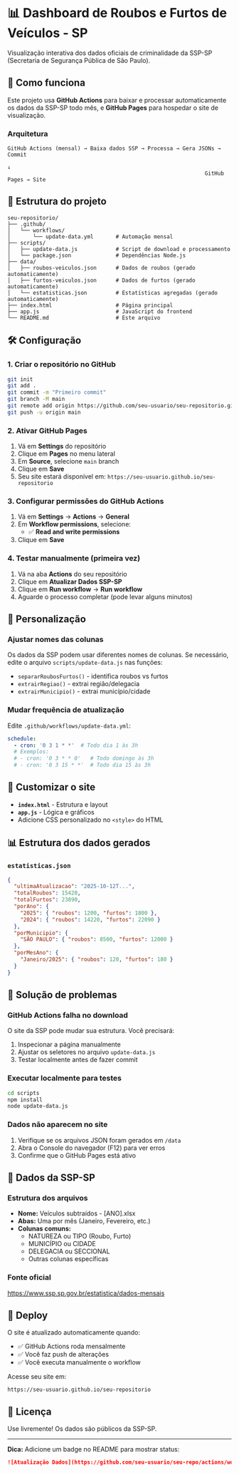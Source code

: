 # 📊 Dashboard de Roubos e Furtos de Veículos - SP

Visualização interativa dos dados oficiais de criminalidade da SSP-SP (Secretaria de Segurança Pública de São Paulo).

## 🚀 Como funciona

Este projeto usa **GitHub Actions** para baixar e processar automaticamente os dados da SSP-SP todo mês, e **GitHub Pages** para hospedar o site de visualização.

### Arquitetura

```
GitHub Actions (mensal) → Baixa dados SSP → Processa → Gera JSONs → Commit
                                                                        ↓
                                                              GitHub Pages → Site
```

## 📁 Estrutura do projeto

```
seu-repositorio/
├── .github/
│   └── workflows/
│       └── update-data.yml       # Automação mensal
├── scripts/
│   ├── update-data.js            # Script de download e processamento
│   └── package.json              # Dependências Node.js
├── data/
│   ├── roubos-veiculos.json      # Dados de roubos (gerado automaticamente)
│   ├── furtos-veiculos.json      # Dados de furtos (gerado automaticamente)
│   └── estatisticas.json         # Estatísticas agregadas (gerado automaticamente)
├── index.html                    # Página principal
├── app.js                        # JavaScript do frontend
└── README.md                     # Este arquivo
```

## 🛠️ Configuração

### 1. Criar o repositório no GitHub

```bash
git init
git add .
git commit -m "Primeiro commit"
git branch -M main
git remote add origin https://github.com/seu-usuario/seu-repositorio.git
git push -u origin main
```

### 2. Ativar GitHub Pages

1. Vá em **Settings** do repositório
2. Clique em **Pages** no menu lateral
3. Em **Source**, selecione `main` branch
4. Clique em **Save**
5. Seu site estará disponível em: `https://seu-usuario.github.io/seu-repositorio`

### 3. Configurar permissões do GitHub Actions

1. Vá em **Settings** → **Actions** → **General**
2. Em **Workflow permissions**, selecione:
   - ✅ **Read and write permissions**
3. Clique em **Save**

### 4. Testar manualmente (primeira vez)

1. Vá na aba **Actions** do seu repositório
2. Clique em **Atualizar Dados SSP-SP**
3. Clique em **Run workflow** → **Run workflow**
4. Aguarde o processo completar (pode levar alguns minutos)

## 🔧 Personalização

### Ajustar nomes das colunas

Os dados da SSP podem usar diferentes nomes de colunas. Se necessário, edite o arquivo `scripts/update-data.js` nas funções:

- `separarRoubosFurtos()` - identifica roubos vs furtos
- `extrairRegiao()` - extrai região/delegacia
- `extrairMunicipio()` - extrai município/cidade

### Mudar frequência de atualização

Edite `.github/workflows/update-data.yml`:

```yaml
schedule:
  - cron: '0 3 1 * *'  # Todo dia 1 às 3h
  # Exemplos:
  # - cron: '0 3 * * 0'   # Todo domingo às 3h
  # - cron: '0 3 15 * *'  # Todo dia 15 às 3h
```

## 🎨 Customizar o site

- **`index.html`** - Estrutura e layout
- **`app.js`** - Lógica e gráficos
- Adicione CSS personalizado no `<style>` do HTML

## 📊 Estrutura dos dados gerados

### `estatisticas.json`
```json
{
  "ultimaAtualizacao": "2025-10-12T...",
  "totalRoubos": 15420,
  "totalFurtos": 23890,
  "porAno": {
    "2025": { "roubos": 1200, "furtos": 1800 },
    "2024": { "roubos": 14220, "furtos": 22090 }
  },
  "porMunicipio": {
    "SÃO PAULO": { "roubos": 8500, "furtos": 12000 }
  },
  "porMesAno": {
    "Janeiro/2025": { "roubos": 120, "furtos": 180 }
  }
}
```

## 🐛 Solução de problemas

### GitHub Actions falha no download

O site da SSP pode mudar sua estrutura. Você precisará:

1. Inspecionar a página manualmente
2. Ajustar os seletores no arquivo `update-data.js`
3. Testar localmente antes de fazer commit

### Executar localmente para testes

```bash
cd scripts
npm install
node update-data.js
```

### Dados não aparecem no site

1. Verifique se os arquivos JSON foram gerados em `/data`
2. Abra o Console do navegador (F12) para ver erros
3. Confirme que o GitHub Pages está ativo

## 📝 Dados da SSP-SP

### Estrutura dos arquivos

- **Nome:** Veículos subtraídos - [ANO].xlsx
- **Abas:** Uma por mês (Janeiro, Fevereiro, etc.)
- **Colunas comuns:**
  - NATUREZA ou TIPO (Roubo, Furto)
  - MUNICÍPIO ou CIDADE
  - DELEGACIA ou SECCIONAL
  - Outras colunas específicas

### Fonte oficial

https://www.ssp.sp.gov.br/estatistica/dados-mensais

## 🚀 Deploy

O site é atualizado automaticamente quando:
- ✅ GitHub Actions roda mensalmente
- ✅ Você faz push de alterações
- ✅ Você executa manualmente o workflow

Acesse seu site em:
```
https://seu-usuario.github.io/seu-repositorio
```

## 📄 Licença

Use livremente! Os dados são públicos da SSP-SP.

---

**Dica:** Adicione um badge no README para mostrar status:

```markdown
![Atualização Dados](https://github.com/seu-usuario/seu-repo/actions/workflows/update-data.yml/badge.svg)
```